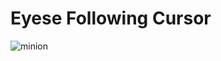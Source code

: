 # Eyese Following Cursor
![minion](https://user-images.githubusercontent.com/96326525/179483074-ec1fa02f-5e65-407d-b79f-5c81bc03439e.png)
